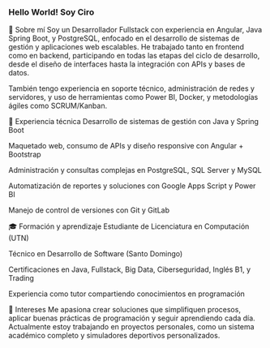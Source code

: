 ### Hello World! Soy Ciro

👋 Sobre mí
Soy un Desarrollador Fullstack con experiencia en Angular, Java Spring Boot, y PostgreSQL, enfocado en el desarrollo de sistemas de gestión y aplicaciones web escalables. He trabajado tanto en frontend como en backend, participando en todas las etapas del ciclo de desarrollo, desde el diseño de interfaces hasta la integración con APIs y bases de datos.

También tengo experiencia en soporte técnico, administración de redes y servidores, y uso de herramientas como Power BI, Docker, y metodologías ágiles como SCRUM/Kanban.

💼 Experiencia técnica
Desarrollo de sistemas de gestión con Java y Spring Boot

Maquetado web, consumo de APIs y diseño responsive con Angular + Bootstrap

Administración y consultas complejas en PostgreSQL, SQL Server y MySQL

Automatización de reportes y soluciones con Google Apps Script y Power BI

Manejo de control de versiones con Git y GitLab

🎓 Formación y aprendizaje
Estudiante de Licenciatura en Computación (UTN)

Técnico en Desarrollo de Software (Santo Domingo)

Certificaciones en Java, Fullstack, Big Data, Ciberseguridad, Inglés B1, y Trading

Experiencia como tutor compartiendo conocimientos en programación

🚀 Intereses
Me apasiona crear soluciones que simplifiquen procesos, aplicar buenas prácticas de programación y seguir aprendiendo cada día. Actualmente estoy trabajando en proyectos personales, como un sistema académico completo y simuladores deportivos personalizados.



<!--
**CiroM77/CiroM77** is a ✨ _special_ ✨ repository because its `README.md` (this file) appears on your GitHub profile.

Here are some ideas to get you started:

- 🔭 I’m currently working on ...
- 🌱 I’m currently learning ...
- 👯 I’m looking to collaborate on ...
- 🤔 I’m looking for help with ...
- 💬 Ask me about ...
- 📫 How to reach me: ...
- 😄 Pronouns: ...
- ⚡ Fun fact: ...
-->
